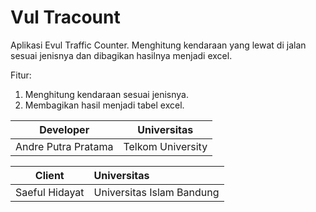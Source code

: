 # Vul Tracount
Aplikasi Evul Traffic Counter. Menghitung kendaraan yang lewat di jalan sesuai jenisnya dan dibagikan hasilnya menjadi excel.

Fitur:
1. Menghitung kendaraan sesuai jenisnya.
2. Membagikan hasil menjadi tabel excel.

|      Developer      |    Universitas    |
|:-------------------:|:-----------------:|
| Andre Putra Pratama | Telkom University |

|       Client        | Universitas                |
|:-------------------:|:---------------------------|
|   Saeful Hidayat    | Universitas Islam Bandung  |
